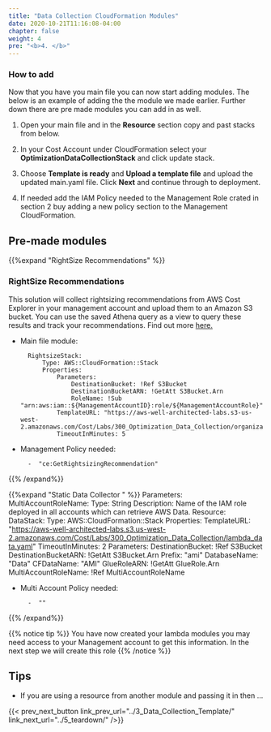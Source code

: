 ```yaml
---
title: "Data Collection CloudFormation Modules"
date: 2020-10-21T11:16:08-04:00
chapter: false
weight: 4
pre: "<b>4. </b>"
---
```


### How to add
Now that you have you main file you can now start adding modules. The below is an example of adding the the module we made earlier. Further down there are pre made modules you can add in as well. 



1. Open your main file and in the **Resource** section copy and past stacks from below.

2. In your Cost Account under CloudFormation select your **OptimizationDataCollectionStack** and click update stack. 

3. Choose **Template is ready** and **Upload a template file** and upload the updated main.yaml file. Click **Next** and continue through to deployment.

4. If needed add the IAM Policy needed to the Management Role crated in section 2 buy adding a new policy section to the Management CloudFormation. 



## Pre-made modules


{{%expand "RightSize Recommendations" %}}

### RightSize Recommendations
This solution will collect rightsizing recommendations from AWS Cost Explorer in your management account and upload them to an Amazon S3 bucket. You can use the saved Athena query as a view to query these results and track your recommendations. Find out more [here.](https://docs.aws.amazon.com/awsaccountbilling/latest/aboutv2/ce-rightsizing.html)

* Main file module:

        RightsizeStack:
            Type: AWS::CloudFormation::Stack
            Properties:
                Parameters:
                    DestinationBucket: !Ref S3Bucket
                    DestinationBucketARN: !GetAtt S3Bucket.Arn 
                    RoleName: !Sub "arn:aws:iam::${ManagementAccountID}:role/${ManagementAccountRole}"
                TemplateURL: "https://aws-well-architected-labs.s3-us-west-2.amazonaws.com/Cost/Labs/300_Optimization_Data_Collection/organization_rightsizing_lambda.yaml"
                TimeoutInMinutes: 5


* Management Policy needed:

        -  "ce:GetRightsizingRecommendation"
{{% /expand%}}



{{%expand "Static Data Collector " %}}
    Parameters:
        MultiAccountRoleName:
        Type: String
        Description: Name of the IAM role deployed in all accounts which can retrieve AWS Data.
    Resource:
        DataStack:
            Type: AWS::CloudFormation::Stack
            Properties:
                TemplateURL:  "https://aws-well-architected-labs.s3.us-west-2.amazonaws.com/Cost/Labs/300_Optimization_Data_Collection/lambda_data.yaml"
                TimeoutInMinutes: 2
                Parameters:
                    DestinationBucket: !Ref S3Bucket
                    DestinationBucketARN: !GetAtt S3Bucket.Arn 
                    Prefix: "ami"
                    DatabaseName: "Data"
                    CFDataName: "AMI"
                    GlueRoleARN: !GetAtt GlueRole.Arn
                    MultiAccountRoleName: !Ref MultiAccountRoleName

* Multi Account Policy needed:

        -  ""

{{% /expand%}}

{{% notice tip %}}
You have now created your lambda modules you may need access to your Management account to get this information. In the next step we will create this role
{{% /notice %}}


## Tips
* If you are using a resource from another module and passing it in then ...



{{< prev_next_button link_prev_url="../3_Data_Collection_Template/" link_next_url="../5_teardown/" />}}
